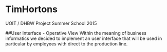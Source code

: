 # TimHortons
UOIT / DHBW Project Summer School 2015

##User Interface - Operative View
Within the meaning of business informatics we decided to implement an user interface that will be used in particular by employees with direct to the production line. 
